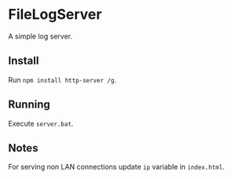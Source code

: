 # FileLogServer
A simple log server.

## Install
Run ```npm install http-server /g```.

## Running
Execute ```server.bat```.

## Notes
For serving non LAN connections update ```ip``` variable in ```index.html```.
